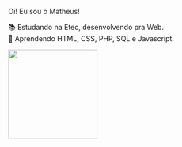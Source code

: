Oi! Eu sou o Matheus!


📚 Estudando na Etec, desenvolvendo pra Web. <br>
🌱 Aprendendo HTML, CSS, PHP, SQL e Javascript.

<div>
  <img height="180em" src="https://github-readme-stats.vercel.app/api?username=mathensousaa&count_private=true&show_icons=true&theme=radical">
</div>
